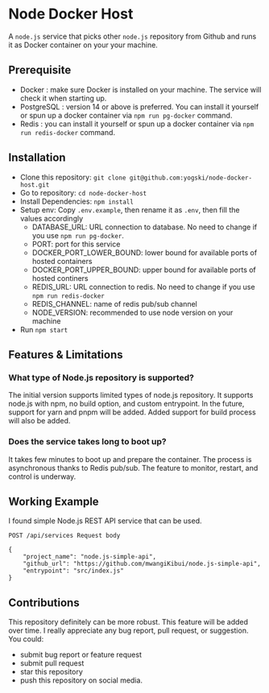 # Node Docker Host

A `node.js` service that picks other `node.js` repository from Github and runs it as Docker container on your your machine.

## Prerequisite

- Docker : make sure Docker is installed on your machine. The service will check it when starting up.
- PostgreSQL : version 14 or above is preferred. You can install it yourself or spun up a docker container via `npm run pg-docker` command.
- Redis : you can install it yourself or spun up a docker container via `npm run redis-docker` command.

## Installation

- Clone this repository: `git clone git@github.com:yogski/node-docker-host.git`
- Go to repository: `cd node-docker-host`
- Install Dependencies: `npm install`
- Setup env: Copy `.env.example`, then rename it as `.env`, then fill the values accordingly
  - DATABASE_URL: URL connection to database. No need to change if you use `npm run pg-docker`.
  - PORT: port for this service
  - DOCKER_PORT_LOWER_BOUND: lower bound for available ports of hosted containers
  - DOCKER_PORT_UPPER_BOUND: upper bound for available ports of hosted continers
  - REDIS_URL: URL connection to redis. No need to change if you use `npm run redis-docker`
  - REDIS_CHANNEL: name of redis pub/sub channel
  - NODE_VERSION: recommended to use node version on your machine
- Run `npm start`

## Features & Limitations

### What type of Node.js repository is supported?

The initial version supports limited types of node.js repository. It supports node.js with npm, no build option, and custom entrypoint. In the future, support for yarn and pnpm will be added. Added support for build process will also be added.

### Does the service takes long to boot up?

It takes few minutes to boot up and prepare the container. The process is asynchronous thanks to Redis pub/sub. The feature to monitor, restart, and control is underway.

## Working Example

I found simple Node.js REST API service that can be used.

```
POST /api/services Request body

{
    "project_name": "node.js-simple-api",
    "github_url": "https://github.com/mwangiKibui/node.js-simple-api",
    "entrypoint": "src/index.js"
}
```

## Contributions

This repository definitely can be more robust. This feature will be added over time. I really appreciate any bug report, pull request, or suggestion.
You could:
- submit bug report or feature request
- submit pull request
- star this repository
- push this repository on social media.
